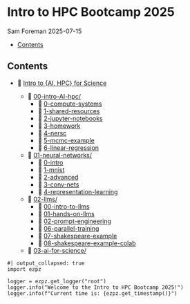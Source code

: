 # Intro to HPC Bootcamp 2025
Sam Foreman
2025-07-15

<link rel="preconnect" href="https://fonts.googleapis.com">

- [Contents](#contents)

## Contents

- 🏡 [Intro to {AI, HPC} for Science](./index.qmd)

  - 📂 [00-intro-AI-hpc/](00-intro-AI-HPC/index.qmd)
    - 📄
      [0-compute-systems](./00-intro-AI-hpc/0-compute-systems/index.qmd)
    - 📄
      [1-shared-resources](./00-intro-AI-HPC/1-shared-resources/index.qmd)
    - 📗
      [2-jupyter-notebooks](./00-intro-AI-hpc/2-jupyter-notebooks/index.html)
    - 📄 [3-homework](./00-intro-AI-hpc/3-homework/index.html)
    - 📄 [4-nersc](./00-intro-AI-hpc/4-nersc/index.html)
    - 📗 [5-mcmc-example](./00-intro-AI-hpc/5-mcmc-example/index.html)
    - 📗
      [6-linear-regression](./00-intro-AI-hpc/6-linear-regression/index.html)
  - 📂 [01-neural-networks/](./01-neural-networks/index.html)
    - 📄 [0-intro](./01-neural-networks/0-intro/index.html)
    - 📗 [1-mnist](./01-neural-networks/1-mnist/index.html)
    - 📄 [2-advanced](./01-neural-networks/2-advanced/index.html)
    - 📗 [3-conv-nets](./01-neural-networks/3-conv-nets/index.html)
    - 📗
      [4-representation-learning](./01-neural-networks/4-representation-learning/index.html)
  - 📂 [02-llms/](./02-llms/index.qmd)
    - 📄 [00-intro-to-llms](./02-llms/00-intro-to-llms/index.qmd)
    - 📗 [01-hands-on-llms](./02-llms/01-hands-on-llms/index.ipynb)
    - 📄
      [02-prompt-engineering](./02-llms/02-prompt-engineering/index.qmd)
    - 📗
      [06-parallel-training](./02-llms/06-parallel-training/index.html)
    - 📗
      [07-shakespeare-example](./02-llms/07-shakespeare-example/index.html)
    - 📗
      [08-shakespeare-example-colab](./02-llms/08-shakespeare-example-colab/index.ipynb)
  - 📂 [03-ai-for-science/](./03-ai-for-science/index.html)

``` {pyodide}
#| output_collapsed: true
import ezpz

logger = ezpz.get_logger("root")
logger.info("Welcome to the Intro to HPC Bootcamp 2025!")
logger.info(f"Current time is: {ezpz.get_timestamp()}")
```
